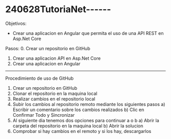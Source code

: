 # 240628TutoriaNet------

Objetivos:
- Crear una aplicacion en Angular que permita el uso de una API REST en Asp.Net Core

Pasos:
0. Crear un repositorio en GitHub
1. Crear una aplicacion API en Asp.Net Core
2. Crear una aplicacion en Angular
-----------------------------------------------------------------

Procedimiento de uso de GitHub
1. Crear un repositorio en GitHub
2. Clonar el repositorio en la maquina local
3. Realizar cambios en el repositorio local
4. Subir los cambios al repositorio remoto mediante los siguientes pasos
    a) Escribir un comentario sobre los cambios realizados
    b) Clic en Confirmar Todo y Sincronizar
5. Al siguiente dia tenemos dos opciones para continuar a o b
    a) Abrir la carpeta del repositorio en la maquina local
    b) Abrir la solucion
6. Comprobar si hay cambios en el remoto y si los hay, descargarlos
